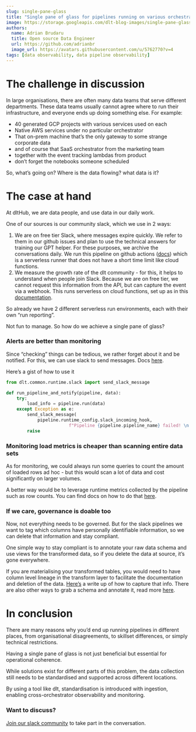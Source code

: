 ```yaml
---
slug: single-pane-glass
title: "Single pane of glass for pipelines running on various orchestrators"
image: https://storage.googleapis.com/dlt-blog-images/single-pane-glass.png
authors:
  name: Adrian Brudaru
  title: Open source Data Engineer
  url: https://github.com/adrianbr
  image_url: https://avatars.githubusercontent.com/u/5762770?v=4
tags: [data observability, data pipeline observability]
---
```


# The challenge in discussion

In large organisations, there are often many data teams that serve different departments. These data teams usually cannot agree where to run their infrastructure, and everyone ends up doing something else. For example:

- 40 generated GCP projects with various services used on each
- Native AWS services under no particular orchestrator
- That on-prem machine that’s the only gateway to some strange corporate data
- and of course that SaaS orchestrator from the marketing team
- together with the event tracking lambdas from product
- don’t forget the notebooks someone scheduled

So, what’s going on? Where is the data flowing? what data is it?

# The case at hand

At dltHub, we are data people, and use data in our daily work.

One of our sources is our community slack, which we use in 2 ways:

1. We are on free tier Slack, where messages expire quickly. We refer to them in our github issues and plan to use the technical answers for training our GPT helper. For these purposes, we archive the conversations daily. We run this pipeline on github actions ([docs](https://dlthub.com/docs/walkthroughs/deploy-a-pipeline/deploy-with-github-actions)) which is a serverless runner that does not have a short time limit like cloud functions.
2. We measure the growth rate of the dlt community - for this, it helps to understand when people join Slack. Because we are on free tier, we cannot request this information from the API, but can capture the event via a webhook. This runs serverless on cloud functions, set up as in this [documentation](https://dlthub.com/docs/walkthroughs/deploy-a-pipeline/deploy-gcp-cloud-function-as-webhook).

So already we have 2 different serverless run environments, each with their own “run reporting”.

Not fun to manage. So how do we achieve a single pane of glass?

### Alerts are better than monitoring

Since “checking” things can be tedious, we rather forget about it and be notified. For this, we can use slack to send messages. Docs [here](https://dlthub.com/docs/running-in-production/running#using-slack-to-send-messages).

Here’s a gist of how to use it

```python
from dlt.common.runtime.slack import send_slack_message

def run_pipeline_and_notify(pipeline, data):
    try:
        load_info = pipeline.run(data)
    except Exception as e:
        send_slack_message(
            pipeline.runtime_config.slack_incoming_hook,
						f"Pipeline {pipeline.pipeline_name} failed! \n Error: {str(e)}")
        raise
```

### Monitoring load metrics is cheaper than scanning entire data sets

As for monitoring, we could always run some queries to count the amount of loaded rows ad hoc - but this would scan a lot of data and cost significantly on larger volumes.

A better way would be to leverage runtime metrics collected by the pipeline such as row counts. You can find docs on how to do that [here](https://dlthub.com/docs/running-in-production/monitoring#data-monitoring).

### If we care, governance is doable too

Now, not everything needs to be governed. But for the slack pipelines we want to tag which columns have personally identifiable information, so we can delete that information and stay compliant.

One simple way to stay compliant is to annotate your raw data schema and use views for the transformed data, so if you delete the data at source, it’s gone everywhere.

If you are materialising your transformed tables, you would need to have column level lineage in the transform layer to facilitate the documentation and deletion of the data. [Here’s](https://dlthub.com/docs/blog/dlt-lineage-support) a write up of how to capture that info. There are also other ways to grab a schema and annotate it, read more [here](https://dlthub.com/docs/general-usage/schema).

# In conclusion

There are many reasons why you’d end up running pipelines in different places, from organisational disagreements, to skillset differences, or simply technical restrictions.

Having a single pane of glass is not just beneficial but essential for operational coherence.

While solutions exist for different parts of this problem, the data collection still needs to be standardised and supported across different locations.

By using a tool like dlt, standardisation is introduced with ingestion, enabling cross-orchestrator observability and monitoring.

### Want to discuss?

[Join our slack community](https://dlthub.com/community) to take part in the conversation.